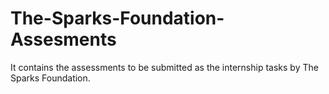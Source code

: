# The-Sparks-Foundation-Assesments

It contains the assessments to be submitted as the internship tasks by The Sparks Foundation.
